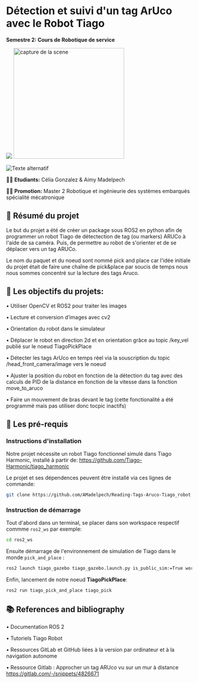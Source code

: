 # Détection et suivi d'un tag ArUco avec le Robot Tiago

**Semestre 2: Cours de Robotique de service**

<img src="https://placehold.co/900x300?text=Picture%20illustrating%20the%20project"> 

<img src="images/image.png" alt="capture de la scene" width="300"/>

![Texte alternatif](images/image.png)

👨‍💻 **Etudiants:** Célia Gonzalez & Aimy Madelpech

👨‍🎓 **Promotion:** Master 2 Robotique et ingénieurie des systèmes embarqués spécialité mécatronique 

## 📄 Résumé du projet
Le but du projet a été de créer un package sous ROS2 en python afin de programmer un robot Tiago de détectection de tag (ou markers) ARUCo à l'aide de sa caméra.
Puis, de permettre au robot de s'orienter et de se déplacer vers un tag ARUCo.

Le nom du paquet et du noeud sont nommé pick and place car l'idée initiale du projet était de faire une chaîne de pick&place par soucis de temps nous nous sommes concentré sur la lecture des tags Aruco. 

## 📌 Les objectifs du projets:
• Utiliser OpenCV et ROS2 pour traiter les images 

• Lecture et conversion d’images avec cv2

• Orientation du robot dans le simulateur

• Déplacer le robot en direction 2d et en orientation grâce au topic /key_vel publié sur le noeud TiagoPickPlace

• Détecter les tags ArUco en temps réel via la souscription du topic /head_front_camera/image vers le noeud

• Ajuster la position du robot en fonction de la détection du tag avec des calculs de PID de la distance en fonction de la vitesse dans la fonction move_to_aruco

• Faire un mouvement de bras devant le tag (cette fonctionalité a été programmé mais pas utiliser donc tocpic inactifs)

## 🚀 Les pré-requis
### Instructions d'installation

Notre projet nécessite un robot Tiago fonctionnel simulé dans Tiago Harmonic, installé à partir de: https://github.com/Tiago-Harmonic/tiago_harmonic

Le projet et ses dépendences peuvent être installé via ces lignes de commande:
```bash
git clone https://github.com/AMadelpech/Reading-Tags-Aruco-Tiago_robot.git
```

### Instruction de démarrage

Tout d'abord dans un terminal, se placer dans son workspace respectif commme `ros2_ws` par exemple: 
```bash
cd ros2_ws
```

Ensuite démarrage de l'environnement de simulation de Tiago dans le monde `pick_and_place` :
```bash
ros2 launch tiago_gazebo tiago_gazebo.launch.py is_public_sim:=True world_name:=pick_and_place
```

Enfin, lancement de notre noeud  **TiagoPickPlace**:
```bash
ros2 run tiago_pick_and_place tiago_pick 
```


## 📚 References and bibliography
• Documentation ROS 2

• Tutoriels Tiago Robot

• Ressources GitLab et GitHub liées à la version par ordinateur et à la navigation autonome

• Ressource Gitlab : Approcher un tag ARUco vu sur un mur à distance https://gitlab.com/-/snippets/4826671 
